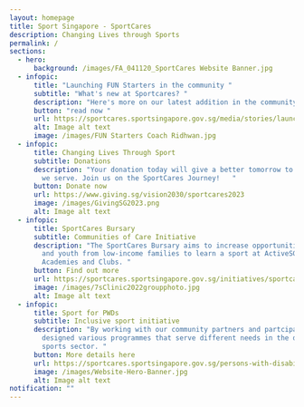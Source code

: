 ```yaml
---
layout: homepage
title: Sport Singapore - SportCares
description: Changing Lives through Sports
permalink: /
sections:
  - hero:
      background: /images/FA_041120_SportCares Website Banner.jpg
  - infopic:
      title: "Launching FUN Starters in the community "
      subtitle: "What's new at Sportcares? "
      description: "Here's more on our latest addition in the community!   "
      button: "read now "
      url: https://sportcares.sportsingapore.gov.sg/media/stories/launchoffunstarters/
      alt: Image alt text
      image: /images/FUN Starters Coach Ridhwan.jpg
  - infopic:
      title: Changing Lives Through Sport
      subtitle: Donations
      description: "Your donation today will give a better tomorrow to the communities
        we serve. Join us on the SportCares Journey!   "
      button: Donate now
      url: https://www.giving.sg/vision2030/sportcares2023
      image: /images/GivingSG2023.png
      alt: Image alt text
  - infopic:
      title: SportCares Bursary
      subtitle: Communities of Care Initiative
      description: "The SportCares Bursary aims to increase opportunities for children
        and youth from low-income families to learn a sport at ActiveSG
        Academies and Clubs. "
      button: Find out more
      url: https://sportcares.sportsingapore.gov.sg/initiatives/sportcaresbursary
      image: /images/7sClinic2022groupphoto.jpg
      alt: Image alt text
  - infopic:
      title: Sport for PWDs
      subtitle: Inclusive sport initiative
      description: "By working with our community partners and partcipants, we have
        designed various programmes that serve different needs in the disability
        sports sector. "
      button: More details here
      url: https://sportcares.sportsingapore.gov.sg/persons-with-disabilities/disability-sports-programmes/
      image: /images/Website-Hero-Banner.jpg
      alt: Image alt text
notification: ""
---
```

